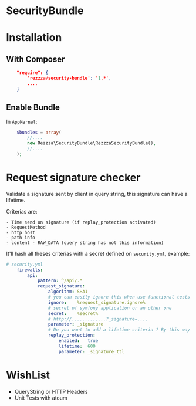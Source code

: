 SecurityBundle
==============

# Installation

## With Composer

```json
    "require": {
        'rezzza/security-bundle': '1.*',
        ....
    }
```

## Enable Bundle

In `AppKernel`:

```php
    $bundles = array(
        //....
        new Rezzza\SecurityBundle\RezzzaSecurityBundle(),
        //....
    );
```

# Request signature checker

Validate a signature sent by client in query string, this signature can have a lifetime.

Criterias are:

    - Time send on signature (if replay_protection activated)
    - RequestMethod
    - http host
    - path info
    - content - RAW_DATA (query string has not this information)

It'll hash all theses criterias with a secret defined on `security.yml`, example:

```yaml
# security.yml
    firewalls:
        api:
            pattern: ^/api/.*
            request_signature:
                algorithm: SHA1
                # you can easily ignore this when use functional tests by example
                ignore:    %request_signature.ignore%
                # secret of symfony application or an other one
                secret:    %secret%
                # http://.............?_signature=....
                parameter: _signature
                # Do you want to add a lifetime criteria ? By this way the signature will be transitory
                replay_protection:
                    enabled:   true
                    lifetime:  600
                    parameter: _signature_ttl

```


# WishList

- QueryString or HTTP Headers
- Unit Tests with atoum
